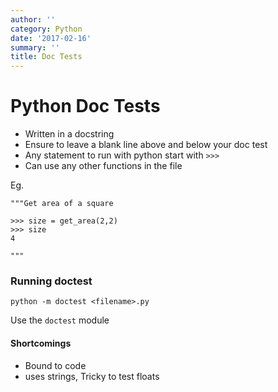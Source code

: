 ```yaml
---
author: ''
category: Python
date: '2017-02-16'
summary: ''
title: Doc Tests
---
```

# Python Doc Tests

* Written in a docstring
* Ensure to leave a blank line above and below your doc test
* Any statement to run with python start with `>>>`
* Can use any other functions in the file

Eg.

    """Get area of a square

    >>> size = get_area(2,2)
    >>> size
    4

    """

### Running doctest

`python -m doctest <filename>.py`

Use the `doctest` module

#### Shortcomings

* Bound to code
* uses strings, Tricky to test floats
